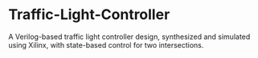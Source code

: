 # Traffic-Light-Controller
A Verilog-based traffic light controller design, synthesized and simulated using Xilinx, with state-based control for two intersections.
